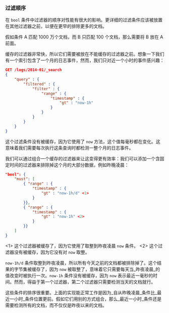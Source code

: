 ### 过滤顺序

在 `bool` 条件中过滤器的顺序对性能有很大的影响。更详细的过滤条件应该被放置在其他过滤器之前，以便在更早的排除更多的文档。

假如条件 A 匹配 1000 万个文档，而 B 只匹配 100 个文档，那么需要将 B 放在 A 前面。

缓存的过滤器非常快，所以它们需要被放在不能缓存的过滤器之前。想象一下我们有一个索引包含了一个月的日志事件，然而，我们只对近一个小时的事件感兴趣：

```json
GET /logs/2014-01/_search
{
    "query" : {
        "filtered" : {
            "filter" : {
                "range" : {
                    "timestamp" : {
                        "gt" : "now-1h"
                    }
                }
            }
        }
    }
}
```

这个过滤条件没有被缓存，因为它使用了 `now` 方法，这个值每毫秒都在变化。这意味着我们需要每次执行这条查询时都检测一整个月的日志事件。

我们可以通过组合一个缓存的过滤器来让这变得更有效率：我们可以添加一个含固定时间的过滤器来排除掉这个月的大部分数据，例如昨晚凌晨：

```json
"bool": {
    "must": [
        { "range" : {
            "timestamp" : {
                "gt" : "now-1h/d" <1>
            }
        }},
        { "range" : {
            "timestamp" : {
                "gt" : "now-1h" <2>
            }
        }}
    ]
}
```

<1> 这个过滤器被缓存了，因为它使用了取整到昨夜凌晨 `now` 条件。
<2> 这个过滤器没有被缓存，因为它没有对 `now` 取整。

`now-1h/d` 条件取整到昨夜凌晨，所以所有今天之前的文档都被排除掉了。这个结果的字节集被缓存了，因为 `now` 被取整了，意味着它只需要每天当_昨夜凌晨_的值改变时被执行一次。`now-1h` 条件没有被缓存，因为 `now` 表示最近一毫秒的时间。然而，得益于第一个过滤器，第二个过滤器只需要检测当天的文档就行。

这些条件的排序很重要。上面的实现能正常工作是因为_自从昨晚凌晨_条件比_最近一小时_条件位置更前。假如它们用别的方式组合，那么_最近一小时_条件还是需要检测所有的文档，而不仅仅是昨夜以来的文档。
